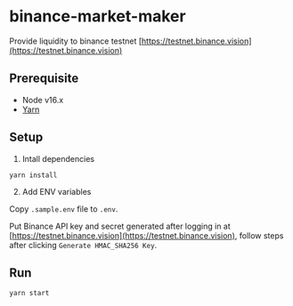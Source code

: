 # binance-market-maker

Provide liquidity to binance testnet [https://testnet.binance.vision](https://testnet.binance.vision)

## Prerequisite

- Node v16.x
- [Yarn](https://yarnpkg.com/)

## Setup

1. Intall dependencies

```
yarn install
```

2. Add ENV variables

Copy `.sample.env` file to `.env`. 

Put Binance API key and secret generated after logging in at [https://testnet.binance.vision](https://testnet.binance.vision), follow steps after clicking `Generate HMAC_SHA256 Key`.

## Run

```
yarn start
```
